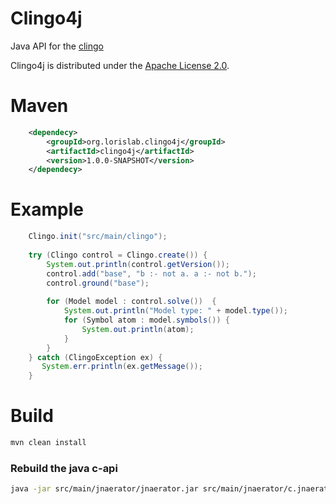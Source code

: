 
# Clingo4j 

Java API for the [clingo](https://github.com/potassco/clingo)

Clingo4j is distributed under the [Apache License 2.0](http://www.apache.org/licenses/LICENSE-2.0.txt).

# Maven
```xml
    <dependecy>
        <groupId>org.lorislab.clingo4j</groupId>
        <artifactId>clingo4j</artifactId>
        <version>1.0.0-SNAPSHOT</version>
    </dependecy>
```
# Example
```java
    Clingo.init("src/main/clingo");
    
    try (Clingo control = Clingo.create()) {
        System.out.println(control.getVersion());
        control.add("base", "b :- not a. a :- not b.");
        control.ground("base");
        
        for (Model model : control.solve())  {
            System.out.println("Model type: " + model.type());
            for (Symbol atom : model.symbols()) {
                System.out.println(atom);
            }
        }        
    } catch (ClingoException ex) {
       System.err.println(ex.getMessage());
    }
```

# Build
```bash
mvn clean install
```

### Rebuild the java c-api
```bash
java -jar src/main/jnaerator/jnaerator.jar src/main/jnaerator/c.jnaerator 
```